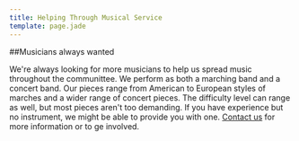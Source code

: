```yaml
---
title: Helping Through Musical Service
template: page.jade
---
```


##Musicians always wanted

We're always looking for more musicians to help us spread music throughout the communittee.
We perform as both a marching band and a concert band. Our pieces range from American to European styles of marches and a wider range of concert pieces.
The difficulty level can range as well, but most pieces aren't too demanding.
If you have experience but no instrument, we might be able to provide you with one.
[Contact us](contact.html "Contact Page") for more information or to ge involved.
